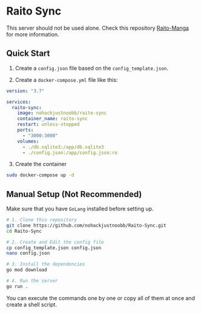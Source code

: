 # Raito Sync

This server should not be used alone. Check this repository [Raito-Manga](https://github.com/nohackjustnoobb/Raito-Manga) for more information.

## Quick Start

1. Create a `config.json` file based on the `config_template.json`.

2. Create a `docker-compose.yml` file like this:

```yml
version: "3.7"

services:
  raito-sync:
    image: nohackjustnoobb/raito-sync
    container_name: raito-sync
    restart: unless-stopped
    ports:
      - "3000:3000"
    volumes:
      - ./db.sqlite3:/app/db.sqlite3
      - ./config.json:/app/config.json:ro
```

3. Create the container

```bash
sudo docker-compose up -d
```

## Manual Setup (Not Recommended)

Make sure that you have `GoLang` installed before setting up.

```bash
# 1. Clone this repository
git clone https://github.com/nohackjustnoobb/Raito-Sync.git
cd Raito-Sync

# 2. Create and Edit the config file
cp config_template.json config.json
nano config.json

# 3. Install the dependencies
go mod download

# 4. Run the server
go run .
```

You can execute the commands one by one or copy all of them at once and create a shell script.
